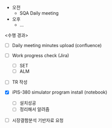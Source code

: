 - 오전
	- SQA Daily meeting
- 오후
	- ...

<수행 경과>
- [ ] Daily meeting minutes upload (confluence)
- [ ] Work progress check (Jira)
	- [ ] SET
	- [ ] ALM
- [ ] TR 작성
- [x] iPIS-380 simulator program install (notebook)
	- [ ] 설치성공
	- [ ] 정리해서 알려줌
- [ ] 시장결함분석 기반자료 요청

